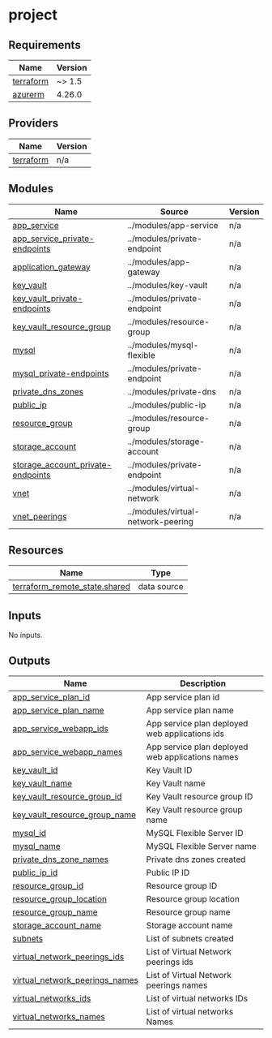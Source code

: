 # project

<!-- BEGINNING OF PRE-COMMIT-TERRAFORM DOCS HOOK -->
## Requirements

| Name | Version |
|------|---------|
| <a name="requirement_terraform"></a> [terraform](#requirement\_terraform) | ~> 1.5 |
| <a name="requirement_azurerm"></a> [azurerm](#requirement\_azurerm) | 4.26.0 |

## Providers

| Name | Version |
|------|---------|
| <a name="provider_terraform"></a> [terraform](#provider\_terraform) | n/a |

## Modules

| Name | Source | Version |
|------|--------|---------|
| <a name="module_app_service"></a> [app\_service](#module\_app\_service) | ../modules/app-service | n/a |
| <a name="module_app_service_private-endpoints"></a> [app\_service\_private-endpoints](#module\_app\_service\_private-endpoints) | ../modules/private-endpoint | n/a |
| <a name="module_application_gateway"></a> [application\_gateway](#module\_application\_gateway) | ../modules/app-gateway | n/a |
| <a name="module_key_vault"></a> [key\_vault](#module\_key\_vault) | ../modules/key-vault | n/a |
| <a name="module_key_vault_private-endpoints"></a> [key\_vault\_private-endpoints](#module\_key\_vault\_private-endpoints) | ../modules/private-endpoint | n/a |
| <a name="module_key_vault_resource_group"></a> [key\_vault\_resource\_group](#module\_key\_vault\_resource\_group) | ../modules/resource-group | n/a |
| <a name="module_mysql"></a> [mysql](#module\_mysql) | ../modules/mysql-flexible | n/a |
| <a name="module_mysql_private-endpoints"></a> [mysql\_private-endpoints](#module\_mysql\_private-endpoints) | ../modules/private-endpoint | n/a |
| <a name="module_private_dns_zones"></a> [private\_dns\_zones](#module\_private\_dns\_zones) | ../modules/private-dns | n/a |
| <a name="module_public_ip"></a> [public\_ip](#module\_public\_ip) | ../modules/public-ip | n/a |
| <a name="module_resource_group"></a> [resource\_group](#module\_resource\_group) | ../modules/resource-group | n/a |
| <a name="module_storage_account"></a> [storage\_account](#module\_storage\_account) | ../modules/storage-account | n/a |
| <a name="module_storage_account_private-endpoints"></a> [storage\_account\_private-endpoints](#module\_storage\_account\_private-endpoints) | ../modules/private-endpoint | n/a |
| <a name="module_vnet"></a> [vnet](#module\_vnet) | ../modules/virtual-network | n/a |
| <a name="module_vnet_peerings"></a> [vnet\_peerings](#module\_vnet\_peerings) | ../modules/virtual-network-peering | n/a |

## Resources

| Name | Type |
|------|------|
| [terraform_remote_state.shared](https://registry.terraform.io/providers/hashicorp/terraform/latest/docs/data-sources/remote_state) | data source |

## Inputs

No inputs.

## Outputs

| Name | Description |
|------|-------------|
| <a name="output_app_service_plan_id"></a> [app\_service\_plan\_id](#output\_app\_service\_plan\_id) | App service plan id |
| <a name="output_app_service_plan_name"></a> [app\_service\_plan\_name](#output\_app\_service\_plan\_name) | App service plan name |
| <a name="output_app_service_webapp_ids"></a> [app\_service\_webapp\_ids](#output\_app\_service\_webapp\_ids) | App service plan deployed web applications ids |
| <a name="output_app_service_webapp_names"></a> [app\_service\_webapp\_names](#output\_app\_service\_webapp\_names) | App service plan deployed web applications names |
| <a name="output_key_vault_id"></a> [key\_vault\_id](#output\_key\_vault\_id) | Key Vault ID |
| <a name="output_key_vault_name"></a> [key\_vault\_name](#output\_key\_vault\_name) | Key Vault name |
| <a name="output_key_vault_resource_group_id"></a> [key\_vault\_resource\_group\_id](#output\_key\_vault\_resource\_group\_id) | Key Vault resource group ID |
| <a name="output_key_vault_resource_group_name"></a> [key\_vault\_resource\_group\_name](#output\_key\_vault\_resource\_group\_name) | Key Vault resource group name |
| <a name="output_mysql_id"></a> [mysql\_id](#output\_mysql\_id) | MySQL Flexible Server ID |
| <a name="output_mysql_name"></a> [mysql\_name](#output\_mysql\_name) | MySQL Flexible Server name |
| <a name="output_private_dns_zone_names"></a> [private\_dns\_zone\_names](#output\_private\_dns\_zone\_names) | Private dns zones created |
| <a name="output_public_ip_id"></a> [public\_ip\_id](#output\_public\_ip\_id) | Public IP ID |
| <a name="output_resource_group_id"></a> [resource\_group\_id](#output\_resource\_group\_id) | Resource group ID |
| <a name="output_resource_group_location"></a> [resource\_group\_location](#output\_resource\_group\_location) | Resource group location |
| <a name="output_resource_group_name"></a> [resource\_group\_name](#output\_resource\_group\_name) | Resource group name |
| <a name="output_storage_account_name"></a> [storage\_account\_name](#output\_storage\_account\_name) | Storage account name |
| <a name="output_subnets"></a> [subnets](#output\_subnets) | List of subnets created |
| <a name="output_virtual_network_peerings_ids"></a> [virtual\_network\_peerings\_ids](#output\_virtual\_network\_peerings\_ids) | List of Virtual Network peerings ids |
| <a name="output_virtual_network_peerings_names"></a> [virtual\_network\_peerings\_names](#output\_virtual\_network\_peerings\_names) | List of Virtual Network peerings names |
| <a name="output_virtual_networks_ids"></a> [virtual\_networks\_ids](#output\_virtual\_networks\_ids) | List of virtual networks IDs |
| <a name="output_virtual_networks_names"></a> [virtual\_networks\_names](#output\_virtual\_networks\_names) | List of virtual networks Names |
<!-- END OF PRE-COMMIT-TERRAFORM DOCS HOOK -->
